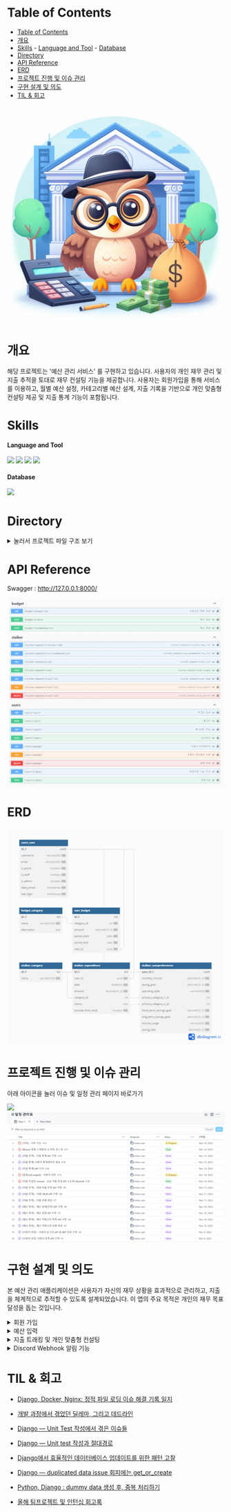 # Table of Contents
- [Table of Contents](#table-of-contents)
- [개요](#개요)
- [Skills](#skills)
      - [Language and Tool](#language-and-tool)
      - [Database](#database)
- [Directory](#directory)
- [API Reference](#api-reference)
- [ERD](#erd)
- [프로젝트 진행 및 이슈 관리](#프로젝트-진행-및-이슈-관리)
- [구현 설계 및 의도](#구현-설계-및-의도)
- [TIL \& 회고](#til--회고)

![head-image](assets/images/head-image.jpg)


# 개요
해당 프로젝트는 '예산 관리 서비스' 를 구현하고 있습니다. 사용자의 개인 재무 관리 및 지출 추적을 토대로 재무 컨설팅 기능을 제공합니다. 사용자는 회원가입을 통해 서비스를 이용하고, 월별 예산 설정, 카테고리별 예산 설계, 지출 기록을 기반으로 개인 맞춤형 컨설팅 제공 및 지출 통계 기능이 포함됩니다.

# Skills
#### Language and Tool

<img src="https://img.shields.io/badge/django-092E20?style=for-the-badge&logo=django&logoColor=white">
<img src="https://img.shields.io/badge/python-3776AB?style=for-the-badge&logo=python&logoColor=white">
<img src="https://img.shields.io/badge/swagger-85EA2D?style=for-the-badge&logo=swagger&logoColor=white">
<img src="https://img.shields.io/badge/jwt-000000?style=for-the-badge&logo=jwt&logoColor=white">

#### Database

<img src="https://img.shields.io/badge/postgresql-4169E1?style=for-the-badge&logo=postgresql&logoColor=white">

# Directory
<details>
<summary>눌러서 프로젝트 파일 구조 보기</summary>
<pre>
budget-mgt-service
├─ .gitignore
├─ assets
│  └─ images
│     ├─ moneydb.png
│     ├─ moneydb_erd.png
│     └─ swagger.png
├─ budget
│  ├─ admin.py
│  ├─ apps.py
│  ├─ migrations
│  │  ├─ 0001_initial.py
│  │  ├─ 0002_alter_budgetcategory_name.py
│  │  └─ __init__.py
│  ├─ models.py
│  ├─ serializers.py
│  ├─ tests.py
│  ├─ urls.py
│  ├─ views.py
│  └─ __init__.py
├─ core
│  ├─ asgi.py
│  ├─ settings.py
│  ├─ urls.py
│  ├─ wsgi.py
│  └─ __init__.py
├─ dummy.py
├─ LICENSE
├─ manage.py
├─ README.md
├─ requirements.txt
├─ stalker
│  ├─ admin.py
│  ├─ apps.py
│  ├─ migrations
│  │  ├─ 0001_initial.py
│  │  ├─ 0002_userpreferences_income_range_and_more.py
│  │  └─ __init__.py
│  ├─ models.py
│  ├─ serializers.py
│  ├─ tests.py
│  ├─ urls.py
│  ├─ views.py
│  └─ __init__.py
├─ swagger.py
└─ users
   ├─ admin.py
   ├─ apps.py
   ├─ manager.py
   ├─ migrations
   │  ├─ 0001_initial.py
   │  └─ __init__.py
   ├─ models.py
   ├─ serializers.py
   ├─ tests.py
   ├─ urls.py
   ├─ views.py
   └─ __init__.py
</pre>
</details>

# API Reference
Swagger : http://127.0.0.1:8000/

![api](assets/images/swagger.png)

# ERD
![ERD](assets/images/moneydb_erd.png)


# 프로젝트 진행 및 이슈 관리
아래 아이콘을 눌러 이슈 및 일정 관리 페이지 바로가기

<a href="https://github.com/users/mireu-san/projects/5">
    <img src="https://img.shields.io/badge/github-000000?style=for-the-badge&logo=github&logoColor=white">
</a>
<a href="https://github.com/users/mireu-san/projects/5">
    <img src="assets/images/planner.png" alt="프로젝트 관리">
</a>

# 구현 설계 및 의도

본 예산 관리 애플리케이션은 사용자가 자신의 재무 상황을 효과적으로 관리하고, 지출을 체계적으로 추적할 수 있도록 설계되었습니다. 이 앱의 주요 목적은 개인의 재무 목표 달성을 돕는 것입니다.

<details>
<summary>회원 가입</summary>
<pre>
본 애플리케이션에서는 간단한 회원가입 절차를 통해 사용자가 서비스를 이용할 수 있습니다. 사용자는 `계정명`과 `패스워드`를 입력하여 가입하며, 이후 JWT를 통한 인증 방식을 통해 안전한 서비스 이용이 가능합니다.
</pre>
</details>

<details>
<summary>예산 입력</summary>
<pre>
사용자는 월별 총 예산을 설정할 수 있으며, 다양한 지출 카테고리(예: 식비, 교통비 등)에 대해 예산을 배분할 수 있습니다. 시스템은 사용자가 예산 설정에 어려움을 겪을 때, 카테고리별 예산을 자동으로 추천하는 기능을 제공합니다.
</pre>
</details>

<details>
<summary>지출 트래킹 및 개인 맞춤형 컨설팅</summary>
<pre>
사용자는 지출 내역을 기록하고 이를 카테고리별로 관리할 수 있습니다. 애플리케이션은 월별 또는 주별 예산 설정을 기준으로 하여 현재 소비 가능한 금액을 안내하고, 매일 발생한 지출을 카테고리별로 분석해 제공합니다.
</pre>
</details>

<details>
<summary>Discord Webhook 알림 기능</summary>
<pre>
사용자는 매일 아침 예산 관련 정보를 Discord를 통해 받아볼 수 있는 옵션을 선택할 수 있습니다. 이는 사용자가 재정 관리에 더욱 적극적으로 참여하도록 독려하는데 유용합니다.
</pre>
</details>


# TIL & 회고
- [Django, Docker, Nginx: 정적 파일 로딩 이슈 해결 기록 일지](https://medium.com/@bellwoan/django-docker-nginx-%EC%A0%95%EC%A0%81-%ED%8C%8C%EC%9D%BC-%EB%A1%9C%EB%94%A9-%EC%9D%B4%EC%8A%88-%ED%95%B4%EA%B2%B0-%EA%B8%B0%EB%A1%9D-%EC%9D%BC%EC%A7%80-7954987b33ba)

- [개발 과정에서 겪었던 딜레마, 그리고 데드라인](https://medium.com/@bellwoan/%EA%B0%9C%EB%B0%9C-%EA%B3%BC%EC%A0%95%EC%97%90%EC%84%9C-%EA%B2%AA%EC%97%88%EB%8D%98-%EB%94%9C%EB%A0%88%EB%A7%88-%EA%B7%B8%EB%A6%AC%EA%B3%A0-%EB%8D%B0%EB%93%9C%EB%9D%BC%EC%9D%B8-61f1108ea3c3)

- [Django — Unit Test 작성에서 겪은 이슈들](https://medium.com/@bellwoan/django-unit-test-%EC%9E%91%EC%84%B1%EC%97%90%EC%84%9C-%EA%B2%AA%EC%9D%80-%EC%9D%B4%EC%8A%88%EB%93%A4-ea4f7da18390)

- [Django — Unit test 작성과 절대경로](https://medium.com/@bellwoan/django-unit-test-%EC%9E%91%EC%84%B1%EA%B3%BC-%EC%A0%88%EB%8C%80%EA%B2%BD%EB%A1%9C-5c7f4d6dfea9)

- [Django에서 효율적인 데이터베이스 업데이트를 위한 패턴 고찰](https://medium.com/@bellwoan/django%EC%97%90%EC%84%9C-%ED%9A%A8%EC%9C%A8%EC%A0%81%EC%9D%B8-%EB%8D%B0%EC%9D%B4%ED%84%B0%EB%B2%A0%EC%9D%B4%EC%8A%A4-%EC%97%85%EB%8D%B0%EC%9D%B4%ED%8A%B8%EB%A5%BC-%EC%9C%84%ED%95%9C-%ED%8C%A8%ED%84%B4-%EA%B3%A0%EC%B0%B0-a3cdc2d22d8a)

- [Django — duplicated data issue 회피에는 get_or_create](https://medium.com/@bellwoan/django-duplicated-data-issue-%ED%9A%8C%ED%94%BC%EC%97%90%EB%8A%94-get-or-create-643a1c8d00c6)

- [Python, Django : dummy data 생성 후, 중복 처리하기](https://medium.com/@bellwoan/python-django-dummy-data-%EC%83%9D%EC%84%B1-%ED%9B%84-%EC%A4%91%EB%B3%B5-%EC%B2%98%EB%A6%AC%ED%95%98%EA%B8%B0-266a3b8fffba)

- [올해 팀프로젝트 및 인턴십 회고록](https://medium.com/@bellwoan/%EC%98%AC%ED%95%B4-%ED%8C%80%ED%94%84%EB%A1%9C%EC%A0%9D%ED%8A%B8-%EB%B0%8F-%EC%9D%B8%ED%84%B4%EC%8B%AD-%ED%9A%8C%EA%B3%A0%EB%A1%9D-b4bd8b90b5e8)